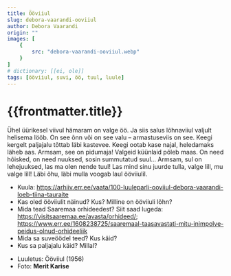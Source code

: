 ```yaml
---
title: Ööviiul
slug: debora-vaarandi-ooviiul
author: Debora Vaarandi
origin: ""
images: [
    {
        src: "debora-vaarandi-ooviiul.webp"
    }
]
# dictionary: [[ei, ole]]
tags: [ööviiul, suvi, öö, tuul, luule]
---
```


<h1 class="story-h1">
    {{frontmatter.title}}
</h1>

<!-- Fotole: Ja siis salus lõhnaviiul valjult helisema lööb… -->

Ühel üürikesel viivul
hämaram on valge öö.
Ja siis salus lõhnaviiul
valjult helisema lööb.
On see õnn või on see valu –
armastuseviis on see.
Keegi kergelt paljajalu
tõttab läbi kastevee.
Keegi ootab kase najal,
heledamaks läheb aas.
Armsam, see on pidumaja!
Valgeid küünlaid põleb maas.
On need hõisked, on need nuuksed,
sosin summutatud suul...
Armsam, sul on lehejuuksed,
las ma olen nende tuul!
Las mind sinu juurde tulla,
valge lill, mu valge lill!
Läbi õhu, läbi mulla
voogab laul ööviiulil.


<story-author :author="frontmatter.author" :origin="frontmatter.origin" />
<!-- <story-dictionary :terms="frontmatter.dictionary" /> -->

<details-wrapper summary="Mõtlemiseks ja arutlemiseks">

- Kuula: https://arhiiv.err.ee/vaata/100-luuleparli-ooviiul-debora-vaarandi-loeb-tiina-tauraite
- Kas oled ööviiulit näinud? Kus? Milline on ööviiuli lõhn?
- Mida tead Saaremaa orhideedest? Siit saad lugeda: https://visitsaaremaa.ee/avasta/orhideed/; https://www.err.ee/1608238725/saaremaal-taasavastati-mitu-inimpolve-peidus-olnud-orhideeliik
- Mida sa suveöödel teed? Kus käid?
- Kus sa paljajalu käid? Millal?

</details-wrapper>


<details-wrapper summary="Allikad" class="text-sm" icon="IconSources">

- Luuletus: Ööviiul (1956)
- Foto: **Merit Karise**

</details-wrapper>
